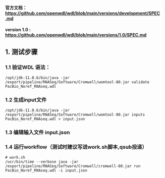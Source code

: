 #### 官方文档：https://github.com/openwdl/wdl/blob/main/versions/development/SPEC.md
#### version 1.0 : https://github.com/openwdl/wdl/blob/main/versions/1.0/SPEC.md

## 1. 测试步骤
### 1.1 验证WDL 语法：
```shell
/opt/jdk-11.0.6/bin/java -jar /export/pipeline/RNASeq/Software/Cromwell/womtool-80.jar validate PacBio_Noref_RNAseq.wdl
```
### 1.2 生成input文件
```shell
/opt/jdk-11.0.6/bin/java -jar /export/pipeline/RNASeq/Software/Cromwell/womtool-80.jar inputs PacBio_Noref_RNAseq.wdl > input.json
```
### 1.3 编辑输入文件 input.json
### 1.4 运行workflow（测试时建议写进work.sh脚本,qsub投递）
```shell
# work.sh 
/usr/bin/time --verbose java -jar /export/pipeline/RNASeq/Software/Cromwell/cromwell-80.jar run PacBio_Noref_RNAseq.wdl -i input.json
```

 
